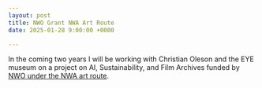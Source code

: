 ```yaml
---
layout: post
title: NWO Grant NWA Art Route
date: 2025-01-28 9:00:00 +0000

---
```


In the coming two years I will be working with Christian Oleson and the EYE museum on a project on AI, Sustainability, and Film Archives funded by [NWO under the NWA art route](https://www.nwo.nl/en/calls/nwa-innovative-projects-within-routes).